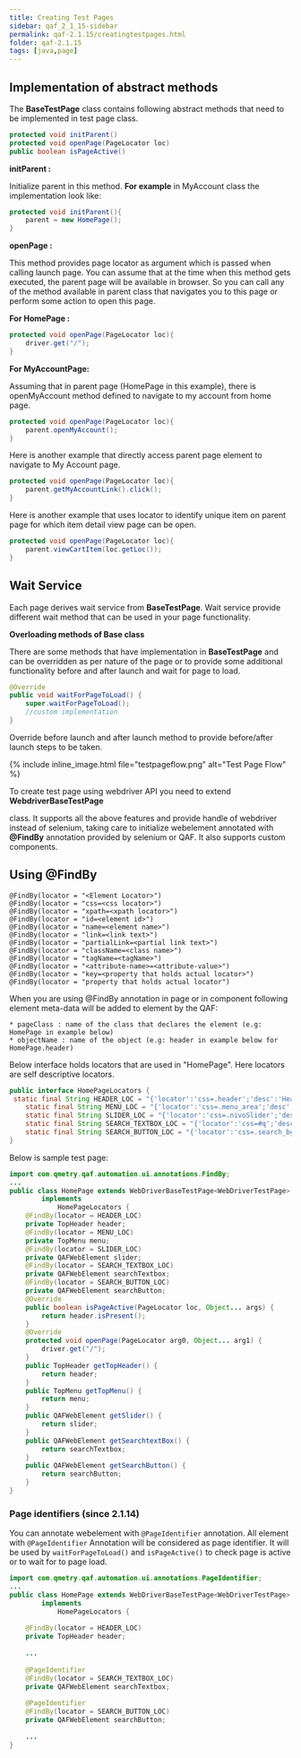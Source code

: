 ```yaml
---
title: Creating Test Pages
sidebar: qaf_2_1_15-sidebar
permalink: qaf-2.1.15/creatingtestpages.html
folder: qaf-2.1.15
tags: [java,page]
---
```


## Implementation of abstract methods

The **BaseTestPage** class contains following abstract methods that need to be implemented in test page class.
	
```java
protected void initParent()
protected void openPage(PageLocator loc)
public boolean isPageActive()
```

**initParent :**

Initialize parent in this method. **For example** in MyAccount class the implementation look like:

```java	
protected void initParent(){
    parent = new HomePage();
}
```


**openPage :**

This method provides page locator as argument which is passed when calling launch page. You can assume that at the time when this method gets executed, the parent page will be available in browser. So you can call any of the method available in parent class that navigates you to this page or perform some action to open this page.

**For HomePage :**

```java	
protected void openPage(PageLocator loc){
    driver.get("/");
}
```

**For MyAccountPage:**

Assuming that in parent page (HomePage in this example), there is openMyAccount method defined to navigate to my account from home page.

```java	
protected void openPage(PageLocator loc){
    parent.openMyAccount();
}
```

Here is another example that directly access parent page element to navigate to My Account page.

```java	
protected void openPage(PageLocator loc){
    parent.getMyAccountLink().click();
}
```

Here is another example that uses locator to identify unique item on parent page for which item detail view page can be open.

```java	
protected void openPage(PageLocator loc){
    parent.viewCartItem(loc.getLoc());
}
```

## Wait Service

Each page derives wait service from **BaseTestPage**. Wait service provide different wait method that can be used in your page functionality.

**Overloading methods of Base class**

There are some methods that have implementation in **BaseTestPage** and can be overridden as per nature of the page or to provide some additional functionality before and after launch and wait for page to load.

```java	
@Override
public void waitForPageToLoad() {
    super.waitForPageToLoad();
    //custom implementation
}
```

Override before launch and after launch method to provide before/after launch steps to be taken. 

{% include inline_image.html file="testpageflow.png" alt="Test Page Flow" %}

To create test page using webdriver API you need to extend **WebdriverBaseTestPage<P>** class. It supports all the above features and provide handle of webdriver instead of selenium, taking care to initialize webelement annotated with **@FindBy** annotation provided by selenium or QAF. It also supports custom components.


## Using @FindBy
```
@FindBy(locator = "<Element Locator>")
@FindBy(locator = "css=<css locator>")
@FindBy(locator = "xpath=<xpath locator>")
@FindBy(locator = "id=<element id>")
@FindBy(locator = "name=<element name>")
@FindBy(locator = "link=<link text>")
@FindBy(locator = "partialLink=<partial link text>")
@FindBy(locator = "className=<class name>")
@FindBy(locator = "tagName=<tagName>")
@FindBy(locator = "<attribute-name>=<attribute-value>")
@FindBy(locator = "key=<property that holds actual locator>")
@FindBy(locator = "property that holds actual locator")

```
When you are using @FindBy annotation in page or in component following element meta-data will be added to element by the QAF:

	* pageClass : name of the class that declares the element (e.g: HomePage in example below)
	* objectName : name of the object (e.g: header in example below for HomePage.header)

Below interface holds locators that are used in "HomePage". Here locators are self descriptive locators.

```java
public interface HomePageLocators {
 static final String HEADER_LOC = "{'locator':'css=.header';'desc':'Header of Page'}";
    static final String MENU_LOC = "{'locator':'css=.menu_area';'desc':'Menu of Page'}";
    static final String SLIDER_LOC = "{'locator':'css=.nivoSlider';'desc':'Slid Show in Home Page'}";
    static final String SEARCH_TEXTBOX_LOC = "{'locator':'css=#q';'desc':'Search Text Box'}";
    static final String SEARCH_BUTTON_LOC = "{'locator':'css=.search_bg a';'desc':'Search Button'}";
}
```

Below is sample test page:

```java	
import com.qmetry.qaf.automation.ui.annotations.FindBy;
...
public class HomePage extends WebDriverBaseTestPage<WebDriverTestPage>
        implements
            HomePageLocators {
    @FindBy(locator = HEADER_LOC)
    private TopHeader header;
    @FindBy(locator = MENU_LOC)
    private TopMenu menu;
    @FindBy(locator = SLIDER_LOC)
    private QAFWebElement slider;
    @FindBy(locator = SEARCH_TEXTBOX_LOC)
    private QAFWebElement searchTextbox;
    @FindBy(locator = SEARCH_BUTTON_LOC)
    private QAFWebElement searchButton;
    @Override
    public boolean isPageActive(PageLocator loc, Object... args) {
        return header.isPresent();
    }
    @Override
    protected void openPage(PageLocator arg0, Object... arg1) {
        driver.get("/");
    }
    public TopHeader getTopHeader() {
        return header;
    }
    public TopMenu getTopMenu() {
        return menu;
    }
    public QAFWebElement getSlider() {
        return slider;
    }
    public QAFWebElement getSearchtextBox() {
        return searchTextbox;
    }
    public QAFWebElement getSearchButton() {
        return searchButton;
    }
}
```

### Page identifiers (since 2.1.14)

You can annotate webelement with `@PageIdentifier` annotation. All element with `@PageIdentifier` Annotation will be considered as page identifier. It will be used by `waitForPageToLoad()` and `isPageActive()` to check page is active or to wait for to page load.

```java	
import com.qmetry.qaf.automation.ui.annotations.PageIdentifier;
...
public class HomePage extends WebDriverBaseTestPage<WebDriverTestPage>
        implements
            HomePageLocators {
    
    @FindBy(locator = HEADER_LOC)
    private TopHeader header;
    
    ...
    
    @PageIdentifier
    @FindBy(locator = SEARCH_TEXTBOX_LOC)
    private QAFWebElement searchTextbox;
    
    @PageIdentifier
    @FindBy(locator = SEARCH_BUTTON_LOC)
    private QAFWebElement searchButton;
    
    ...
}

```
    
